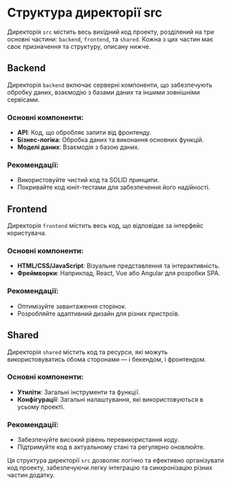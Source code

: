 # Структура директорії src

Директорія `src` містить весь вихідний код проекту, розділений на три основні частини: `backend`, `frontend`, та `shared`. Кожна з цих частин має своє призначення та структуру, описану нижче.

## Backend

Директорія `backend` включає серверні компоненти, що забезпечують обробку даних, взаємодію з базами даних та іншими зовнішніми сервісами.

### Основні компоненти:
- **API**: Код, що обробляє запити від фронтенду.
- **Бізнес-логіка**: Обробка даних та виконання основних функцій.
- **Моделі даних**: Взаємодія з базою даних.

### Рекомендації:
- Використовуйте чистий код та SOLID принципи.
- Покривайте код юніт-тестами для забезпечення його надійності.

## Frontend

Директорія `frontend` містить весь код, що відповідає за інтерфейс користувача.

### Основні компоненти:
- **HTML/CSS/JavaScript**: Візуальне представлення та інтерактивність.
- **Фреймворки**: Наприклад, React, Vue або Angular для розробки SPA.

### Рекомендації:
- Оптимізуйте завантаження сторінок.
- Розробляйте адаптивний дизайн для різних пристроїв.

## Shared

Директорія `shared` містить код та ресурси, які можуть використовуватись обома сторонами — і бекендом, і фронтендом.

### Основні компоненти:
- **Утиліти**: Загальні інструменти та функції.
- **Конфігурації**: Загальні налаштування, які використовуються в усьому проекті.

### Рекомендації:
- Забезпечуйте високий рівень перевикористання коду.
- Підтримуйте код в актуальному стані та регулярно оновлюйте.

Ця структура директорії `src` дозволяє логічно та ефективно організувати код проекту, забезпечуючи легку інтеграцію та синхронізацію різних частин додатку.
